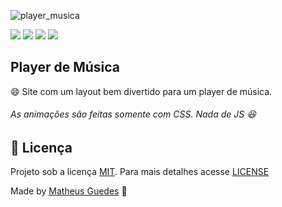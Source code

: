 ![player_musica](https://user-images.githubusercontent.com/22710485/83809743-5e3ee080-a68d-11ea-9167-ce7e7f42346e.PNG)

![](https://img.shields.io/github/issues/mgsousa3103/player_musica) ![](https://img.shields.io/github/forks/mgsousa3103/player_musica) ![](https://img.shields.io/github/stars/mgsousa3103/player_musica) ![](https://img.shields.io/github/license/mgsousa3103/player_musica)

## Player de Música

:smile: Site com um layout bem divertido para um player de música.

###### As animações são feitas somente com CSS. Nada de JS :laughing:

## :memo: Licença

Projeto sob a licença [MIT](https://choosealicense.com/licenses/mit/). Para mais detalhes acesse [LICENSE](LICENSE.md)

Made by [Matheus Guedes](https://www.linkedin.com/in/matheusgsousa/) :metal:
